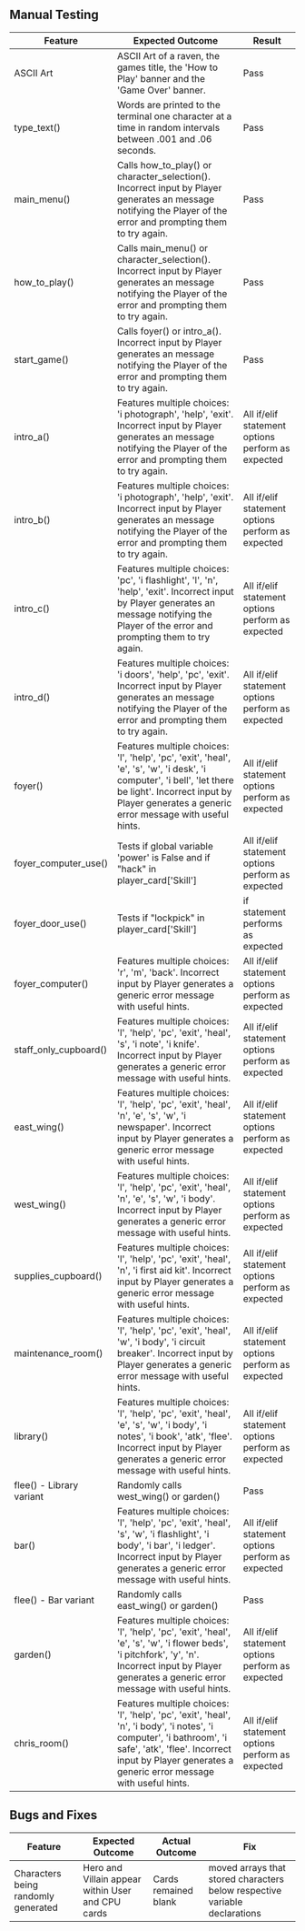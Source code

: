 ## Manual Testing

Feature | Expected Outcome | Result
--- | --- | ---
ASCII Art | ASCII Art of a raven, the games title, the 'How to Play' banner and the 'Game Over' banner. | Pass
type_text() | Words are printed to the terminal one character at a time in random intervals between .001 and .06 seconds. | Pass
main_menu() | Calls how_to_play() or character_selection(). Incorrect input by Player generates an message notifying the Player of the error and prompting them to try again. | Pass
how_to_play() | Calls main_menu() or character_selection(). Incorrect input by Player generates an message notifying the Player of the error and prompting them to try again. | Pass
start_game() | Calls foyer() or intro_a(). Incorrect input by Player generates an message notifying the Player of the error and prompting them to try again. | Pass
intro_a() | Features multiple choices: 'i photograph', 'help', 'exit'. Incorrect input by Player generates an message notifying the Player of the error and prompting them to try again. | All if/elif statement options perform as expected
intro_b() | Features multiple choices: 'i photograph', 'help', 'exit'. Incorrect input by Player generates an message notifying the Player of the error and prompting them to try again. | All if/elif statement options perform as expected
intro_c() | Features multiple choices: 'pc', 'i flashlight', 'l', 'n', 'help', 'exit'. Incorrect input by Player generates an message notifying the Player of the error and prompting them to try again. | All if/elif statement options perform as expected
intro_d() | Features multiple choices: 'i doors', 'help', 'pc', 'exit'. Incorrect input by Player generates an message notifying the Player of the error and prompting them to try again. | All if/elif statement options perform as expected
foyer() | Features multiple choices: 'l', 'help', 'pc', 'exit', 'heal', 'e', 's', 'w', 'i desk', 'i computer', 'i bell', 'let there be light'. Incorrect input by Player generates a generic error message with useful hints. | All if/elif statement options perform as expected
foyer_computer_use() | Tests if global variable 'power' is False and if "hack" in player_card['Skill'] | All if/elif statement options perform as expected
foyer_door_use() | Tests if "lockpick" in player_card['Skill'] | if statement performs as expected
foyer_computer() | Features multiple choices: 'r', 'm', 'back'. Incorrect input by Player generates a generic error message with useful hints. | All if/elif statement options perform as expected
staff_only_cupboard() | Features multiple choices: 'l', 'help', 'pc', 'exit', 'heal', 's', 'i note', 'i knife'. Incorrect input by Player generates a generic error message with useful hints. | All if/elif statement options perform as expected
east_wing() | Features multiple choices: 'l', 'help', 'pc', 'exit', 'heal', 'n', 'e', 's', 'w', 'i newspaper'. Incorrect input by Player generates a generic error message with useful hints. | All if/elif statement options perform as expected
west_wing() | Features multiple choices: 'l', 'help', 'pc', 'exit', 'heal', 'n', 'e', 's', 'w', 'i body'. Incorrect input by Player generates a generic error message with useful hints. | All if/elif statement options perform as expected
supplies_cupboard() | Features multiple choices: 'l', 'help', 'pc', 'exit', 'heal', 'n', 'i first aid kit'. Incorrect input by Player generates a generic error message with useful hints. | All if/elif statement options perform as expected
maintenance_room() | Features multiple choices: 'l', 'help', 'pc', 'exit', 'heal', 'w', 'i body', 'i circuit breaker'. Incorrect input by Player generates a generic error message with useful hints. | All if/elif statement options perform as expected
library() | Features multiple choices: 'l', 'help', 'pc', 'exit', 'heal', 'e', 's', 'w', 'i body', 'i notes', 'i book', 'atk', 'flee'. Incorrect input by Player generates a generic error message with useful hints. | All if/elif statement options perform as expected
flee() - Library variant | Randomly calls west_wing() or garden() | Pass
 bar() | Features multiple choices: 'l', 'help', 'pc', 'exit', 'heal', 's', 'w', 'i flashlight', 'i body', 'i bar', 'i ledger'. Incorrect input by Player generates a generic error message with useful hints. | All if/elif statement options perform as expected
 flee() - Bar variant | Randomly calls east_wing() or garden() | Pass
 garden() | Features multiple choices: 'l', 'help', 'pc', 'exit', 'heal', 'e', 's', 'w', 'i flower beds', 'i pitchfork', 'y', 'n'. Incorrect input by Player generates a generic error message with useful hints. | All if/elif statement options perform as expected
 chris_room() | Features multiple choices: 'l', 'help', 'pc', 'exit', 'heal', 'n', 'i body', 'i notes', 'i computer', 'i bathroom', 'i safe', 'atk', 'flee'. Incorrect input by Player generates a generic error message with useful hints. | All if/elif statement options perform as expected

## Bugs and Fixes

Feature | Expected Outcome | Actual Outcome | Fix
--- | --- | --- | ---
Characters being randomly generated | Hero and Villain appear within User and CPU cards | Cards remained blank | moved arrays that stored characters below respective variable declarations
